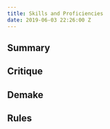 ```yaml
---
title: Skills and Proficiencies
date: 2019-06-03 22:26:00 Z
---
```


## Summary

## Critique

## Demake

## Rules